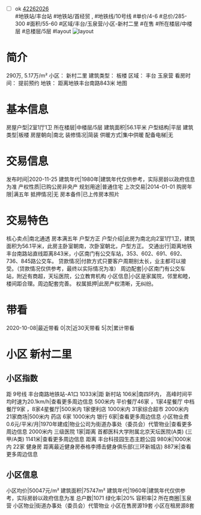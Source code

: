 - [ ] ok [42262026](https://bj.5i5j.com/ershoufang/42262026.html)  
 #地铁站/丰台站 #地铁站/首经贸 ,  #地铁线/10号线
#单价/4-6 #总价/285-300 #面积/55-60   #区域/丰台/玉泉营/小区-新村二里 #在售 #所在楼层/中楼层 #总楼层/5层 #layout 
![layout](http://image16.5i5j.com/erp/house/4226/42262026/huxing/lfklmbdmd58ecaec.jpg_P5.jpg) 
# 简介 
 290万,  5.17万/m² 
小区： 新村二里
建筑类型： 板楼
区域： 丰台 玉泉营
看房时间： 提前预约
地铁： 距离地铁丰台南路843米 地图
# 基本信息 
 房屋户型|2室1厅1卫
所在楼层|中楼层/5层
建筑面积|56.1平米
户型结构|平层
建筑类型|板楼
房屋朝向|南北
装修情况|简装
供暖方式|集中供暖
配备电梯|无
# 交易信息 
 发布时间|2020-11-25
建筑年代|1980年|建筑年代仅供参考，实际房龄以政府信息为准
产权性质|已购公房非央产
规划用途|普通住宅
上次交易|2014-01-01
购房年限|满五年
抵押情况|无
房本备件|已上传房本照片
# 交易特色 
 核心卖点|南北通透 房本满五年 户型方正
户型介绍|此房为南北向2室1厅1卫，建筑面积为56.1平米，此房主卧室朝南，次卧室朝北，户型方正。
交通出行|距离地铁丰台南路站直线距离843米，小区南门有公交车站，353、602、691、692、736、845路公交车。
贷款情况|付款方式只要客户周期别太长，业主都可以接受。（贷款情况仅供参考，最终以实际情况为准）
周边配套|小区南门有公交车站，附近有商超，天坛医院，公立教育机构
小区信息|小区是家属院，邻里和睦，楼间距合理。周边配套完善。
权属抵押|此房产权清晰，无纠纷。
# 带看 
 2020-10-08|最近带看	 0|次|近30天带看	 5|次|累计带看
# 小区 新村二里
## 小区指数 
 距 9号线 丰台南路地铁站-A1口 1033米|距 新村站 106米|南四环内， 高峰时间平均时速为20.1km/h|查看更多周边信息
500米内 平价餐厅46家 ，1家4星餐厅
中档餐厅9家 ，8家4星餐厅|500米内 1家便利店
1000米内 31家综合超市
2000米内 21家商场|500米内 药店 6家
1000米内 银行 6家|查看更多周边信息
小区物业费0.6元/平米/月|1970年建成|物业公司为街道办事处（委员会）代管物业|查看更多周边信息
2000米内 三级医院 1家|距离 首都医科大学附属北京天坛医院(A类) (三甲/A类) 1141米|查看更多周边信息
距离 丰台科技园生态主题公园 980米|1000米内 22家 健身房
距离最近健身房泰格李搏击健身俱乐部(三环新城店) 887米|查看更多周边信息
## 小区信息 
 小区均价|50047元/m²
建筑面积|75747m²
建筑年代|1960年|建筑年代仅供参考，实际房龄以政府信息为准
总户数|1071
绿化率|20%
容积率|2
所在商圈|玉泉营
小区物业|街道办事处（委员会）代管物业
小区在售房源19套
小区在租房源8套
